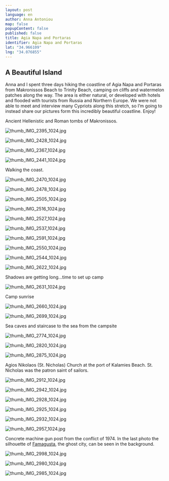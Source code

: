 ```yaml
---
layout: post
language: en
author: Anna Antoniou
map: false
popupContent: false
published: false
title: Agia Napa and Portaras
identifier: Agia Napa and Portaras
lat: "34.966109"
lng: "34.076855"
---
```

## A Beautiful Island

Anna and I spent three days hiking the coastline of Agia Napa and Portaras from Makronissos Beach to Trinity Beach, camping on cliffs and watermelon patches along the way. The area is either natural, or developed with hotels and flooded with tourists from Russia and Northern Europe.  We were not able to meet and interview many Cypriots along this stretch, so I’m going to instead share our pictures form this incredibly beautiful coastline. Enjoy!

Ancient Hellenistic and Roman tombs of Makronissos. 

![thumb_IMG_2395_1024.jpg]({{site.baseurl}}/media/thumb_IMG_2395_1024.jpg)

![thumb_IMG_2428_1024.jpg]({{site.baseurl}}/media/thumb_IMG_2428_1024.jpg)

![thumb_IMG_2367_1024.jpg]({{site.baseurl}}/media/thumb_IMG_2367_1024.jpg)

![thumb_IMG_2441_1024.jpg]({{site.baseurl}}/media/thumb_IMG_2441_1024.jpg)

Walking the coast.

![thumb_IMG_2470_1024.jpg]({{site.baseurl}}/media/thumb_IMG_2470_1024.jpg)

![thumb_IMG_2478_1024.jpg]({{site.baseurl}}/media/thumb_IMG_2478_1024.jpg)

![thumb_IMG_2505_1024.jpg]({{site.baseurl}}/media/thumb_IMG_2505_1024.jpg)

![thumb_IMG_2516_1024.jpg]({{site.baseurl}}/media/thumb_IMG_2516_1024.jpg)

![thumb_IMG_2527_1024.jpg]({{site.baseurl}}/media/thumb_IMG_2527_1024.jpg)

![thumb_IMG_2537_1024.jpg]({{site.baseurl}}/media/thumb_IMG_2537_1024.jpg)

![thumb_IMG_2591_1024.jpg]({{site.baseurl}}/media/thumb_IMG_2591_1024.jpg)

![thumb_IMG_2550_1024.jpg]({{site.baseurl}}/media/thumb_IMG_2550_1024.jpg)

![thumb_IMG_2544_1024.jpg]({{site.baseurl}}/media/thumb_IMG_2544_1024.jpg)

![thumb_IMG_2622_1024.jpg]({{site.baseurl}}/media/thumb_IMG_2622_1024.jpg)

Shadows are getting long...time to set up camp

![thumb_IMG_2631_1024.jpg]({{site.baseurl}}/media/thumb_IMG_2631_1024.jpg)

Camp sunrise

![thumb_IMG_2660_1024.jpg]({{site.baseurl}}/media/thumb_IMG_2660_1024.jpg)

![thumb_IMG_2699_1024.jpg]({{site.baseurl}}/media/thumb_IMG_2699_1024.jpg)

Sea caves and staircase to the sea from the campsite

![thumb_IMG_2774_1024.jpg]({{site.baseurl}}/media/thumb_IMG_2774_1024.jpg)

![thumb_IMG_2820_1024.jpg]({{site.baseurl}}/media/thumb_IMG_2820_1024.jpg)

![thumb_IMG_2875_1024.jpg]({{site.baseurl}}/media/thumb_IMG_2875_1024.jpg)

Agios Nikolaos (St. Nicholas) Church at the port of Kalamies Beach. St. Nicholas was the patron saint of sailors. 

![thumb_IMG_2912_1024.jpg]({{site.baseurl}}/media/thumb_IMG_2912_1024.jpg)

![thumb_IMG_2942_1024.jpg]({{site.baseurl}}/media/thumb_IMG_2942_1024.jpg)

![thumb_IMG_2928_1024.jpg]({{site.baseurl}}/media/thumb_IMG_2928_1024.jpg)

![thumb_IMG_2925_1024.jpg]({{site.baseurl}}/media/thumb_IMG_2925_1024.jpg)

![thumb_IMG_2932_1024.jpg]({{site.baseurl}}/media/thumb_IMG_2932_1024.jpg)

![thumb_IMG_2957_1024.jpg]({{site.baseurl}}/media/thumb_IMG_2957_1024.jpg)

Concrete machine gun post from the conflict of 1974. In the last photo the silhouette of [Famagusta](https://en.wikipedia.org/wiki/Famagusta), the ghost city, can be seen in the background.

![thumb_IMG_2998_1024.jpg]({{site.baseurl}}/media/thumb_IMG_2998_1024.jpg)

![thumb_IMG_2980_1024.jpg]({{site.baseurl}}/media/thumb_IMG_2980_1024.jpg)

![thumb_IMG_2985_1024.jpg]({{site.baseurl}}/media/thumb_IMG_2985_1024.jpg)

